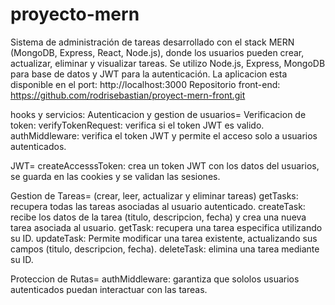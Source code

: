 # proyecto-mern

Sistema de administración de tareas desarrollado con el stack MERN (MongoDB, Express, React, Node.js), donde los usuarios pueden crear, actualizar, eliminar y visualizar tareas. Se utilizo Node.js, Express, MongoDB para base de datos y JWT para la autenticación.
La aplicacion esta disponible en el port:
http://localhost:3000
Repositorio front-end: https://github.com/rodrisebastian/proyect-mern-front.git

hooks y servicios:
Autenticacion y gestion de usuarios=
Verificacion de token:
verifyTokenRequest: verifica si el token JWT es valido.
authMiddleware: verifica el token JWT y permite el acceso solo a usuarios autenticados.

JWT=
createAccesssToken: crea un token JWT con los datos del usuarios, se guarda en las cookies y se validan las sesiones.

Gestion de Tareas= (crear, leer, actualizar y eliminar tareas) 
getTasks: recupera todas las tareas asociadas al usuario autenticado.
createTask: recibe los datos de la tarea (titulo, descripcion, fecha) y crea una nueva tarea asociada al usuario.
getTask: recupera una tarea especifica utilizando su ID.
updateTask: Permite modificar una tarea existente, actualizando sus campos (titulo, descripcion, fecha).
deleteTask: elimina una tarea mediante su ID.

Proteccion de Rutas=
authMiddleware: garantiza que sololos usuarios autenticados puedan interactuar con las tareas.
